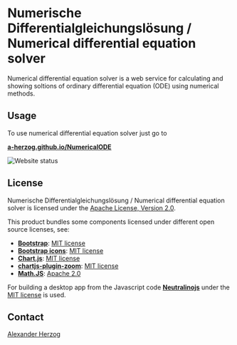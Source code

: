# Numerische Differentialgleichungslösung / Numerical differential equation solver

Numerical differential equation solver is a web service for calculating and showing soltions of ordinary differential equation (ODE) using numerical methods.

## Usage

To use numerical differential equation solver just go to

**[a-herzog.github.io/NumericalODE](https://a-herzog.github.io/NumericalODE)**

![Website status](https://img.shields.io/website?url=https%3A%2F%2Fa-herzog.github.io%2FNumericalODE%2F)

<!--
You can also download numerical differential equation solver as an offline usable application:

* **[NumericalODE.exe](https://github.com/A-Herzog/NumericalODE/releases/latest/download/NumericalODE.exe)**
* **[NumericalODE_Linux_MacOS.zip](https://github.com/A-Herzog/NumericalODE/releases/latest/download/NumericalODE_Linux_MacOS.zip)**
-->

## License

Numerische Differentialgleichungslösung / Numerical differential equation solver is licensed under the [Apache License, Version 2.0](https://www.apache.org/licenses/LICENSE-2.0).

This product bundles some components licensed under different open source licenses, see:

- [**Bootstrap**](https://getbootstrap.com/): [MIT license](https://opensource.org/license/mit/)
- [**Bootstrap icons**](https://icons.getbootstrap.com): [MIT license](https://opensource.org/license/mit/)
- [**Chart.js**](https://www.chartjs.org): [MIT license](https://opensource.org/license/mit/)
- [**chartjs-plugin-zoom**](https://www.chartjs.org/chartjs-plugin-zoom/latest/): [MIT license](https://opensource.org/license/mit/)
- [**Math.JS**](https://mathjs.org/): [Apache 2.0](https://opensource.org/license/apache-2-0)

For building a desktop app from the Javascript code [**Neutralinojs**](https://neutralino.js.org/) under the
[MIT license](https://opensource.org/license/mit/) is used.

## Contact

[Alexander Herzog](https://github.com/A-Herzog)